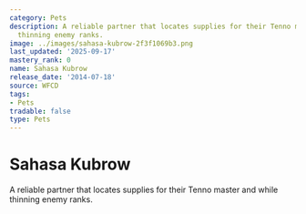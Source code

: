 ```yaml
---
category: Pets
description: A reliable partner that locates supplies for their Tenno master and while
  thinning enemy ranks.
image: ../images/sahasa-kubrow-2f3f1069b3.png
last_updated: '2025-09-17'
mastery_rank: 0
name: Sahasa Kubrow
release_date: '2014-07-18'
source: WFCD
tags:
- Pets
tradable: false
type: Pets
---
```


# Sahasa Kubrow

A reliable partner that locates supplies for their Tenno master and while thinning enemy ranks.

